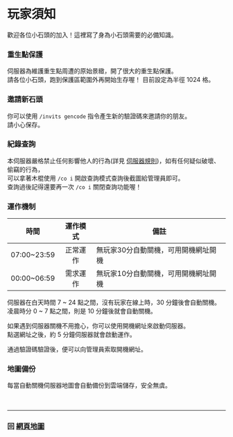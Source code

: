# 玩家須知
歡迎各位小石頭的加入！這裡寫了身為小石頭需要的必備知識。

### 重生點保護
伺服器為維護重生點周遭的原始景緻，開了很大的重生點保護。  
請各位小石頭，跑到保護區範圍外再開始生存喔！
目前設定為半徑 1024 格。

### 邀請新石頭
你可以使用 ```/invits gencode``` 指令產生新的驗證碼來邀請你的朋友。  
請小心保存。

### 紀錄查詢
本伺服器嚴格禁止任何影響他人的行為(詳見 [伺服器規則](https://rock-mc.github.io/rule/))，如有任何疑似破壞、偷竊的行為，  
可以拿著木棍使用 ```/co i``` 開啟查詢模式查詢後截圖給管理員即可。  
查詢過後記得還要再一次 ```/co i``` 關閉查詢功能喔！

### 運作機制
|時間       |運作模式|備註|
|-----------|:------:|----|
|07:00~23:59|正常運作|無玩家30分自動關機，可用開機網址開機|
|00:00~06:59|需求運作|無玩家10分自動關機，可用開機網址開機|

伺服器在白天時間 7 ~ 24 點之間，沒有玩家在線上時，30 分鐘後會自動關機。  
凌晨時分 0 ~ 7 點之間，則是 10 分鐘後就會自動關機。  
  
如果遇到伺服器關機不用擔心，你可以使用開機網址來啟動伺服器。  
點選網址之後，約 5 分鐘伺服器就會啟動運作。  
  
通過驗證碼驗證後，便可以向管理員索取開機網址。
  
### 地圖備份
每當自動關機伺服器地圖會自動備份到雲端儲存，安全無虞。
<br>
<br>
<br>

------

### 回 [網頁地圖](https://rock-mc.github.io/sitemap/)  
